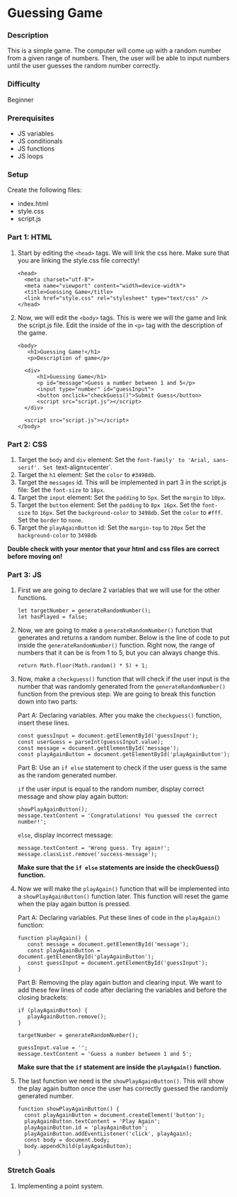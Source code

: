 # Guessing Game

### Description
This is a simple game. The computer will come up with a random number from a given range of numbers. Then, the user will be able to input numbers until the user guesses the random number correctly.

### Difficulty
Beginner

### Prerequisites
- JS variables
- JS conditionals
- JS functions
- JS loops

### Setup
Create the following files:
- index.html
- style.css
- script.js

### Part 1: HTML
1. Start by editing the `<head>` tags. We will link the css here. Make sure that you are linking the style.css file correctly!
   ```
   <head>
     <meta charset="utf-8">
     <meta name="viewport" content="width=device-width">
     <title>Guessing Game</title>
     <link href="style.css" rel="stylesheet" type="text/css" />
   </head>
   ```
2. Now, we will edit the `<body>` tags. This is were we will the game and link the script.js file. Edit the inside of the in `<p>` tag with the description of the game.
   ```
   <body>
      <h1>Guessing Game!</h1>
      <p>Description of game</p>

     <div>
         <h1>Guessing Game</h1>
         <p id="message">Guess a number between 1 and 5</p>
         <input type="number" id="guessInput">
         <button onclick="checkGuess()">Submit Guess</button>
         <script src="script.js"></script>
     </div>
   
     <script src="script.js"></script>
   </body>
   ```

### Part 2: CSS
1. Target the `body` and `div` element:
   Set the `font-family' to 'Arial, sans-serif'.
   Set `text-align` to `center`.
2. Target the `h1` element:
   Set the `color` to `#3498db`.
3. Target the `messages` id. This will be implemented in part 3 in the script.js file:
   Set the `font-size` to `18px`.
4. Target the `input` element:
   Set the `padding` to `5px`.
   Set the `margin` to `10px`.
5. Target the `button` element:
   Set the `padding` to `8px 16px`.
   Set the `font-size` to `16px`.
   Set the `background-color` to `3498db`.
   Set the `color` to `#fff`.
   Set the `border` to `none`.
6. Target the `playAgainButton` id:
   Set the `margin-top` to `20px`
   Set the `background-color` to `3498db`

**Double check with your mentor that your html and css files are correct before moving on!**

### Part 3: JS
1. First we are going to declare 2 variables that we will use for the other functions.
   ```
   let targetNumber = generateRandomNumber();
   let hasPlayed = false;
   ```
2. Now, we are going to make a `generateRandomNumber()` function that generates and returns a random number. Below is the line of code to put inside the `generateRandomNumber()` function. Right now, the range of numbers that it can be is from 1 to 5, but you can always change this.
   ```
   return Math.floor(Math.random() * 5) + 1;
   ```
3. Now, make a `checkguess()` function that will check if the user input is the number that was randomly generated from the `generateRandomNumber()` function from the previous step. We are going to break this function down into two parts:

   Part A: Declaring variables. After you make the `checkguess()` function, insert these lines.
   ```
   const guessInput = document.getElementById('guessInput');
   const userGuess = parseInt(guesssInput.value);
   const message = document.getElementById('message');
   const playAgainButton = document.getElementById('playAgainButton');
   ```

   Part B: Use an `if else` statement to check if the user guess is the same as the random generated number.
   
    `if` the user input is equal to the random number, display correct message and show play again button:
   ```
   showPlayAgainButton();
   message.textContent = 'Congratulations! You guessed the correct number!';
   ```
   
   `else`, display incorrect message:
   ```
   message.textContent = 'Wrong guess. Try again!';
   message.classList.remove('success-message');
   ```
   **Make sure that the `if else` statements are inside the checkGuess() function.**

4. Now we will make the `playAgain()` function that will be implemented into a `showPlayAgainButton()` function later. This function will reset the game when the play again button is pressed.

   Part A: Declaring variables. Put these lines of code in the `playAgain()` function:
   ```
   function playAgain() {
      const message = document.getElementById('message');
      const playAgainButton = document.getElementById('playAgainButton');
      const guessInput = document.getElementById('guessInput');
   }
   ```

   Part B: Removing the play again button and clearing input. We want to add these few lines of code after declaring the variables and before the closing brackets:
   ```
   if (playAgainButton) {
      playAgainButton.remove();
   }

   targetNumber = generateRandomNumber();

   guessInput.value = '';
   message.textContent = 'Guess a number between 1 and 5';
   ```
   **Make sure that the `if` statement are inside the `playAgain()` function.**
   
6. The last function we need is the `showPlayAgainButton()`. This will show the play again button once the user has correctly guessed the randomly generated number.
   ```
   function showPlayAgainButton() {
     const playAgainButton = document.createElement('button');
     playAgainButton.textContent = 'Play Again';
     playAgainButton.id = 'playAgainButton';
     playAgainButton.addEventListener('click', playAgain);
     const body = document.body;
     body.appendChild(playAgainButton);
   }
   ```

### Stretch Goals
1. Implementing a point system.
